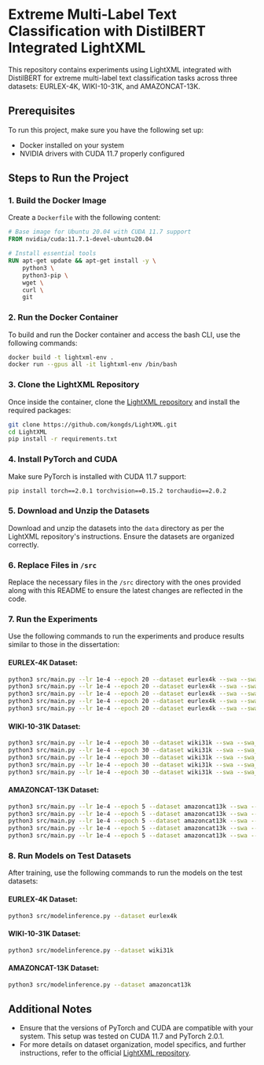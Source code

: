 
# Extreme Multi-Label Text Classification with DistilBERT Integrated LightXML

This repository contains experiments using LightXML integrated with DistilBERT for extreme multi-label text classification tasks across three datasets: EURLEX-4K, WIKI-10-31K, and AMAZONCAT-13K.

## Prerequisites

To run this project, make sure you have the following set up:

- Docker installed on your system
- NVIDIA drivers with CUDA 11.7 properly configured

## Steps to Run the Project

### 1. Build the Docker Image

Create a `Dockerfile` with the following content:

```Dockerfile
# Base image for Ubuntu 20.04 with CUDA 11.7 support
FROM nvidia/cuda:11.7.1-devel-ubuntu20.04

# Install essential tools
RUN apt-get update && apt-get install -y \
    python3 \
    python3-pip \
    wget \
    curl \
    git
```

### 2. Run the Docker Container

To build and run the Docker container and access the bash CLI, use the following commands:

```bash
docker build -t lightxml-env .
docker run --gpus all -it lightxml-env /bin/bash
```

### 3. Clone the LightXML Repository

Once inside the container, clone the [LightXML repository](https://github.com/kongds/LightXML) and install the required packages:

```bash
git clone https://github.com/kongds/LightXML.git
cd LightXML
pip install -r requirements.txt
```

### 4. Install PyTorch and CUDA

Make sure PyTorch is installed with CUDA 11.7 support:

```bash
pip install torch==2.0.1 torchvision==0.15.2 torchaudio==2.0.2
```

### 5. Download and Unzip the Datasets

Download and unzip the datasets into the `data` directory as per the LightXML repository's instructions. Ensure the datasets are organized correctly.

### 6. Replace Files in `/src`

Replace the necessary files in the `/src` directory with the ones provided along with this README to ensure the latest changes are reflected in the code.

### 7. Run the Experiments

Use the following commands to run the experiments and produce results similar to those in the dissertation:

#### EURLEX-4K Dataset:

```bash
python3 src/main.py --lr 1e-4 --epoch 20 --dataset eurlex4k --swa --swa_warmup 10 --swa_step 400 --batch 8 --update_count 2 --bert xlnet
python3 src/main.py --lr 1e-4 --epoch 20 --dataset eurlex4k --swa --swa_warmup 10 --swa_step 400 --batch 8 --update_count 2 --bert distilbert
python3 src/main.py --lr 1e-4 --epoch 20 --dataset eurlex4k --swa --swa_warmup 10 --swa_step 200 --batch 16 --bert distilbert
python3 src/main.py --lr 1e-4 --epoch 20 --dataset eurlex4k --swa --swa_warmup 10 --swa_step 200 --batch 16
python3 src/main.py --lr 1e-4 --epoch 20 --dataset eurlex4k --swa --swa_warmup 10 --swa_step 200 --batch 16 --bert roberta
```

#### WIKI-10-31K Dataset:

```bash
python3 src/main.py --lr 1e-4 --epoch 30 --dataset wiki31k --swa --swa_warmup 10 --swa_step 300 --batch 16
python3 src/main.py --lr 1e-4 --epoch 30 --dataset wiki31k --swa --swa_warmup 10 --swa_step 300 --batch 16 --bert distilbert
python3 src/main.py --lr 1e-4 --epoch 30 --dataset wiki31k --swa --swa_warmup 10 --swa_step 400 --batch 8 --update_count 2 --bert xlnet
python3 src/main.py --lr 1e-4 --epoch 30 --dataset wiki31k --swa --swa_warmup 10 --swa_step 400 --batch 8 --update_count 2 --bert roberta
python3 src/main.py --lr 1e-4 --epoch 30 --dataset wiki31k --swa --swa_warmup 10 --swa_step 400 --batch 8 --update_count 2 --bert distilbert
```

#### AMAZONCAT-13K Dataset:

```bash
python3 src/main.py --lr 1e-4 --epoch 5 --dataset amazoncat13k --swa --swa_warmup 2 --swa_step 10000 --batch 16 --eval_step 20000
python3 src/main.py --lr 1e-4 --epoch 5 --dataset amazoncat13k --swa --swa_warmup 2 --swa_step 10000 --batch 16 --eval_step 20000 --bert roberta
python3 src/main.py --lr 1e-4 --epoch 5 --dataset amazoncat13k --swa --swa_warmup 2 --swa_step 10000 --batch 16 --eval_step 20000 --bert distilbert
python3 src/main.py --lr 1e-4 --epoch 5 --dataset amazoncat13k --swa --swa_warmup 2 --swa_step 10000 --batch 32 --eval_step 20000 --bert xlnet --max_len 128
python3 src/main.py --lr 1e-4 --epoch 5 --dataset amazoncat13k --swa --swa_warmup 2 --swa_step 10000 --batch 32 --eval_step 20000 --bert distilbert
```

### 8. Run Models on Test Datasets

After training, use the following commands to run the models on the test datasets:

#### EURLEX-4K Dataset:

```bash
python3 src/modelinference.py --dataset eurlex4k
```

#### WIKI-10-31K Dataset:

```bash
python3 src/modelinference.py --dataset wiki31k
```

#### AMAZONCAT-13K Dataset:

```bash
python3 src/modelinference.py --dataset amazoncat13k
```

## Additional Notes

- Ensure that the versions of PyTorch and CUDA are compatible with your system. This setup was tested on CUDA 11.7 and PyTorch 2.0.1.
- For more details on dataset organization, model specifics, and further instructions, refer to the official [LightXML repository](https://github.com/kongds/LightXML).
